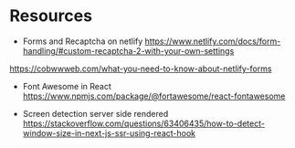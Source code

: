 # Resources

- Forms and Recaptcha on netlify
https://www.netlify.com/docs/form-handling/#custom-recaptcha-2-with-your-own-settings

https://cobwwweb.com/what-you-need-to-know-about-netlify-forms

- Font Awesome in React
https://www.npmjs.com/package/@fortawesome/react-fontawesome


- Screen detection server side rendered
https://stackoverflow.com/questions/63406435/how-to-detect-window-size-in-next-js-ssr-using-react-hook